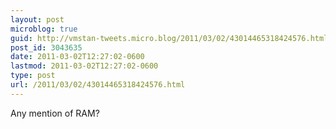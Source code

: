 ```yaml
---
layout: post
microblog: true
guid: http://vmstan-tweets.micro.blog/2011/03/02/43014465318424576.html
post_id: 3043635
date: 2011-03-02T12:27:02-0600
lastmod: 2011-03-02T12:27:02-0600
type: post
url: /2011/03/02/43014465318424576.html
---
```

Any mention of RAM?
